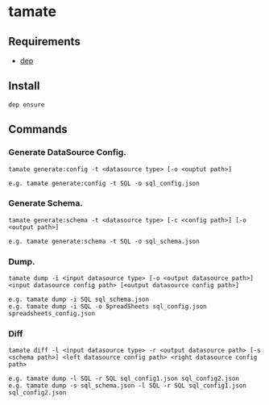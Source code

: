 # tamate

## Requirements

- [dep](https://github.com/golang/dep)

## Install

```
dep ensure
```

## Commands

### Generate DataSource Config.
```
tamate generate:config -t <datasource type> [-o <ouptut path>]

e.g. tamate generate:config -t SQL -o sql_config.json
```

### Generate Schema.
```
tamate generate:schema -t <datasource type> [-c <config path>] [-o <output path>]

e.g. tamate generate:schema -t SQL -o sql_schema.json
```

### Dump.
```
tamate dump -i <input datasource type> [-o <output datasource path>] <input datasource config path> [<output datasource config path>]

e.g. tamate dump -i SQL sql_schema.json
e.g. tamate dump -i SQL -o SpreadSheets sql_config.json spreadsheets_config.json 
```

### Diff
```
tamate diff -l <input datasource type> -r <output datasource path> [-s <schema path>] <left datasource config path> <right datasource config path>

e.g. tamate dump -l SQL -r SQL sql_config1.json sql_config2.json
e.g. tamate dump -s sql_schema.json -l SQL -r SQL sql_config1.json sql_config2.json
```
